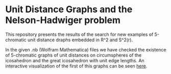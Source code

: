# Unit Distance Graphs and the Nelson-Hadwiger problem
This repository presents the results of the search for new examples of 5-chromatic unit distance draphs embedded in R^2 and S^2(r). 


In the given .nb (Wolfram Mathematica) files we have checked the existence of 5-chromatic graphs of unit distances on circumspheres of the icosahedron and the great icosahedron with  unit edge lengths. An interactive visualization of the first of this graphs can be seen <a href="https://vsvor.github.io/">here</a>.


